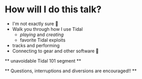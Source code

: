 # How will I do this talk?

- I'm not exactly sure 🤔
- Walk you through how I use Tidal
  - _playing_ and _creating_
  - favorite Tidal exploits
- tracks and performing
- Connecting to gear and other software 🎹

** unavoidable Tidal 101 segment **

** Questions, interruptions and diversions are encouraged!! **

